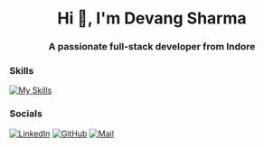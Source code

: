 <h1 align="center">Hi 👋, I'm Devang Sharma</h1>
<h3 align="center">A passionate full-stack developer from Indore</h3>

### Skills

[![My Skills](https://skillicons.dev/icons?i=spring,django,react,nextjs,js,supabase,git,vercel)](https://skillicons.dev)

### Socials
[![LinkedIn](https://skillicons.dev/icons?i=linkedin)](https://www.linkedin.com/in/devang-sharma-88aa84288/)
[![GitHub](https://skillicons.dev/icons?i=github)](https://github.com/Devang-sharma609)
[![Mail](https://skillicons.dev/icons?i=gmail)](mailto:devang609official@gmail.com)
